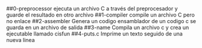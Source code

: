 ##0-preprocessor
ejecuta un archivo C a través del preprocesador y guarde el resultado en otro archivo
##1-compiler
compile un archivo C pero no enlace
##2-assembler
Genera un codigo ensamblador de un codigo c se guarda en un archivo de salida
##3-name
Compila un archivo c y crea un ejecutable llamado cisfun
##4-puts.c
Imprime un texto seguido de una nueva linea

